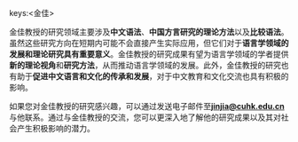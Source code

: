 keys:<金佳>


金佳教授的研究领域主要涉及**中文语法**、**中国方言研究的理论方法**以及**比较语法**。虽然这些研究方向在短期内可能不会直接产生实际应用，但它们对于**语言学领域的发展和理论研究具有重要意义**。金佳教授的研究成果有望为语言学领域的学者提供**新的理论视角**和**研究方法**，从而推动语言学领域的发展。此外，金佳教授的研究也有助于**促进中文语言和文化的传承和发展**，对于中文教育和文化交流也具有积极的影响。

如果您对金佳教授的研究感兴趣，可以通过发送电子邮件至**jinjia@cuhk.edu.cn**与他联系。通过与金佳教授的交流，您可以更深入地了解他的研究成果以及其对社会产生积极影响的潜力。